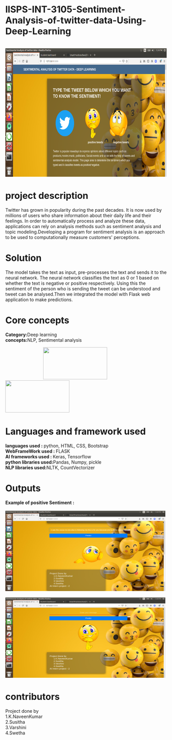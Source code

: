 # llSPS-INT-3105-Sentiment-Analysis-of-twitter-data-Using-Deep-Learning

&nbsp;&nbsp;&nbsp;&nbsp;&nbsp;&nbsp;&nbsp;&nbsp;&nbsp;&nbsp;&nbsp;&nbsp;&nbsp;&nbsp;&nbsp;&nbsp;&nbsp;&nbsp;&nbsp;&nbsp;&nbsp;&nbsp;&nbsp;&nbsp;
&nbsp;&nbsp;&nbsp;&nbsp;
<img src="Screenshots/home_page.png" width="800" height="400">

# project description

Twitter has grown in popularity during the past decades. It is now used by millions of users who share information about their daily life and their feelings. In order to automatically process and analyze these data, applications can rely on analysis methods such as sentiment analysis and topic modeling.Developing a program for sentiment analysis is an approach to be used to computationally measure customers' perceptions.

# Solution
The model takes the text as input, pre-processes the text and sends it to the neural network. The neural network classifies the text as 0 or 1 based on whether the text is negative or positive respectively. Using this the sentiment of the person who is sending the tweet can be understood and tweet can be analysed.Then we integrated the model with
Flask web application to make predictions.

# Core concepts

<b>Category:</b>Deep learning<br>
<b>concepts:</b>NLP, Sentimental analysis <br>

&nbsp;&nbsp;&nbsp;&nbsp;&nbsp;&nbsp;&nbsp;&nbsp;&nbsp;&nbsp;&nbsp;&nbsp;&nbsp;&nbsp;&nbsp;&nbsp;&nbsp;&nbsp;&nbsp;&nbsp;&nbsp;&nbsp;&nbsp;&nbsp;
&nbsp;&nbsp;&nbsp;&nbsp;
<img src="https://wallpaperaccess.com/full/1728953.jpg" width="200" height="100">
&nbsp;&nbsp;&nbsp;&nbsp;&nbsp;&nbsp;&nbsp;&nbsp;&nbsp;&nbsp;&nbsp;&nbsp;&nbsp;&nbsp;&nbsp;&nbsp;&nbsp;&nbsp;&nbsp;&nbsp;&nbsp;&nbsp;&nbsp;&nbsp;
&nbsp;&nbsp;&nbsp;&nbsp;
<img src="https://datasciencechalktalk.files.wordpress.com/2019/07/0-8.png?w=1070" width="200" height="100">

# Languages and framework used

<b>languages used : </b>python, HTML, CSS, Bootstrap<br>
<b>WebFrameWork used : </b>FLASK<br>
<b>AI frameworks used : </b>Keras, Tensorflow<br>
<b>python libraries used:</b>Pandas, Numpy, pickle<br>
<b>NLP libraries used:</b>NLTK, CountVectorizer<br>

# Outputs

<b>Example of positive Sentiment :</b><br> 
&nbsp;&nbsp;&nbsp;&nbsp;&nbsp;&nbsp;&nbsp;&nbsp;&nbsp;&nbsp;&nbsp;&nbsp;&nbsp;&nbsp;
<img src="Screenshots/happyinput.png" width="500" height="250">
&nbsp;&nbsp;&nbsp;&nbsp;&nbsp;&nbsp;&nbsp;&nbsp;&nbsp;&nbsp;&nbsp;&nbsp;&nbsp;
<img src="Screenshots/happy_output.png" width="500" height="250">
<br>
# contributors

Project done by <br>
1.K.NaveenKumar<br>
2.Susitha<br>
3.Varshini<br>
4.Swetha<br>
